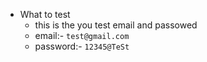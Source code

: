 
- What to test 
    - this is the you test email and passowed
    - email:- ```test@gmail.com```
    - password:- ```12345@TeSt```